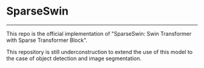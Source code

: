 # SparseSwin

---

This repo is the official implementation of "SparseSwin: Swin Transformer with Sparse Transformer Block". <br>

<p> This repository is still underconstruction to extend the use of this model to the case of object detection and image segmentation. </p>
